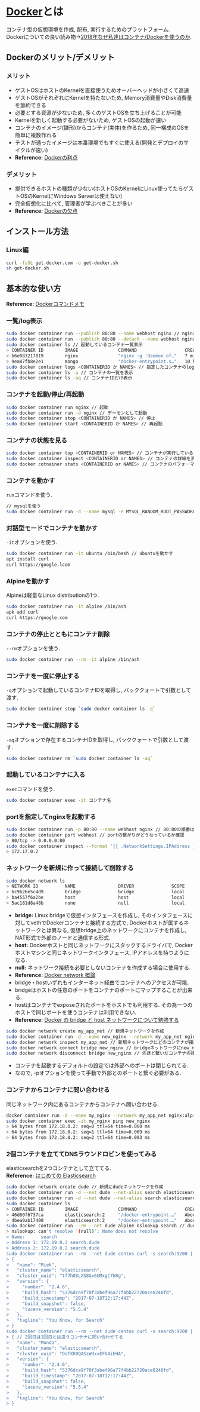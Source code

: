 # [Docker](https://www.docker.com)とは
コンテナ型の仮想環境を作成, 配布, 実行するためのプラットフォーム.  
Dockerについての良い読み物→[2018年なぜ私達はコンテナ/Dockerを使うのか](http://iga-ninja.hatenablog.com/entry/2018/06/28/091412).

## Dockerのメリット/デメリット
### メリット
- ゲストOSはホストのKernelを直接使うためオーバーヘッドが小さくて高速
- ゲストOSがそれぞれにKernelを持たないため, Memory消費量やDisk消費量を節約できる
- 必要とする資源が少ないため, 多くのゲストOSを立ち上げることが可能
- Kernelを新しく起動する必要がないため, ゲストOSの起動が速い
- コンテナのイメージ(雛形)からコンテナ(実体)を作るため, 同一構成のOSを簡単に複数作れる
- テストが通ったイメージは本番環境でもすぐに使える(開発とデプロイのサイクルが速い)
 - **Reference:** [Dockerの利点](http://docker.yuichi.com/about/strength/index.html)

### デメリット
- 提供できるホストの種類が少ない(ホストOSのKernelにLinux使ってたらゲストOSのKernelにWindows Serverは使えない)
- 完全仮想化に比べて, 管理者が学ぶべきことが多い
 - **Reference:** [Dockerの欠点](http://docker.yuichi.com/about/strength/index.html)

## インストール方法
### Linux編
```bash
curl -fsSL get.docker.com -o get-docker.sh
sh get-docker.sh
```

## 基本的な使い方
**Reference:** [Dockerコマンドメモ](https://qiita.com/curseoff/items/a9e64ad01d673abb6866)

### 一覧/log表示
```bash
sudo docker container run --publish 80:80 --name webhost nginx // nginxを起動
sudo docker container run --publish 80:80 --detach --name webhost nginx // デーモンとして起動
sudo docker container ls // 起動しているコンテナ一覧表示
> CONTAINER ID        IMAGE               COMMAND                  CREATED             STATUS              PORTS                NAMES
> b6e083217819        nginx               "nginx -g 'daemon of…"   7 minutes ago       Up 23 seconds       0.0.0.0:80->80/tcp   webhost
> 9ea87fb8e2e1        mongo               "docker-entrypoint.s…"   10 hours ago        Up 10 hours         27017/tcp            mongo
sudo docker container logs <CONTAINERID か NAMES> // 指定したコンテナのlogを表示
sudo docker container ls -a // コンテナの一覧を表示
sudo docker container ls -aq // コンテナIDだけ表示
```

### コンテナを起動/停止/再起動
```bash
sudo docker container run nginx // 起動
sudo docker container run -d nginx // デーモンとして起動
sudo docker container stop <CONTAINERID か NAMES> // 停止
sudo docker container start <CONTAINERID か NAMES> // 再起動
```

### コンテナの状態を見る
```bash
sudo docker container top <CONTAINERID or NAMES> // コンテナが実行しているプロセスを表示
sudo docker container inspect <CONTAINERID or NAMES> // コンテナの詳細を表示
sudo docker cotnainer stats <CONTAINERID or NAMES> // コンテナのパフォーマンスを表示
```

### コンテナを動かす
`run`コマンドを使う.
```bash
// mysqlを使う
sudo docker container run -d --name mysql -e MYSQL_RANDOM_ROOT_PASSWORD=ture mysql // mysqlを動かす
```

### 対話型モードでコンテナを動かす
`-it`オプションを使う.
```bash
sudo docker container run -it ubuntu /bin/bash // ubuntuを動かす
apt install curl
curl https://google.lcom
```

### Alpineを動かす
Alpineは軽量なLinux distributionの1つ.
```bash
sudo docker container run -it alpine /bin/ash
apk add curl
curl https://google.com
```

### コンテナの停止とともにコンテナ削除
`--rm`オプションを使う.
```bash
sudo docker container run --rm -it alpine /bin/ash
```

### コンテナを一度に停止する
`-q`オプションで起動しているコンテナIDを取得し, バッククォートで引数として渡す.
```bash
sudo docker container stop `sudo docker container ls -q`
```

### コンテナを一度に削除する
`-aq`オプションで存在するコンテナIDを取得し, バッククォートで引数として渡す.
```bash
sudo docker container rm `sudo docker container ls -aq`
```

### 起動しているコンテナに入る
`exec`コマンドを使う.
```bash
sudo docker container exec -it コンテナ名
```

### portを指定してnginxを起動する
```bash
sudo docker container run -p 80:80 --name webhost nginx // 80:80の順番はHOST:CONTAINERの順番になっている.
sudo docker container port webhost // portの繋がりがどうなっているか確認
> 80/tcp -> 0.0.0.0:80
sudo docker container inspect --format '{{ .NetworkSettings.IPAddress }}' webhost // webhostのIPアドレスを表示
> 172.17.0.2
```

### ネットワークを新規に作って接続して削除する
```bash
sudo docker network ls
> NETWORK ID          NAME                DRIVER              SCOPE
> bc9b26e5c4d9        bridge              bridge              local
> ba4557f6a2be        host                host                local
> 5ac181d8a48b        none                null                local
```
- **bridge:** Linux bridgeで仮想インタフェースを作成し, そのインタフェースに対してvethでDockerコンテナと接続する方式で, Dockerホストが属するネットワークとは異なる, 仮想bridge上のネットワークにコンテナを作成し, NAT形式で外部のノードと通信する形式.
- **host:** Dockerホストと同じネットワークにスタックするドライバで, Dockerホストマシンと同じネットワークインタフェース, IPアドレスを持つようになる.
- **null:** ネットワーク接続を必要としないコンテナを作成する場合に使用する.
 - **Reference:** [Docker network 概論](https://qiita.com/TsutomuNakamura/items/ed046ee21caca4a2ffd9)
- bridge・hostいずれもインターネット経由でコンテナへのアクセスが可能.
- bridgeはホストの任意のポートをコンテナのポートにマップすることが出来る.
- hostはコンテナでexposeされたポートをホストでも利用する. その為一つのホストで同じポートを使うコンテナは利用できない.
 - **Reference:** [Docker の bridge と host ネットワークについて勉強する](https://qiita.com/toshihirock/items/f5b9f7799ec8bf8c328e)

```bash
sudo docker network create my_app_net // 新規ネットワークを作成
sudo docker container run -d --name new_nginx --network my_app_net nginx // この新規に作成したネットワークでコンテナを走らせる
sudo docker network inspect my_app_net // 新規ネットワークにどのコンテナが接続されているかを確認する
sudo docker network connect bridge new_nginx // bridgeネットワークにnew_nginxコンテナを接続する
sudo docker network disconnect bridge new_nginx // 先ほど繋いだコンテナの接続を切る
```
- コンテナを起動するデフォルトの設定では外部へのポートは閉じられてる.
- なので, -pオプションを使って手動で外部とのポートと繋ぐ必要がある.

### コンテナからコンテナに問い合わせる
同じネットワーク内にあるコンテナからコンテナへ問い合わせる.
```bash
docker container run -d --name my_nginx --network my_app_net nginx:alpine
sudo docker container exec -it my_nginx ping new_nginx
> 64 bytes from 172.18.0.2: seq=0 ttl=64 time=0.060 ms
> 64 bytes from 172.18.0.2: seq=1 ttl=64 time=0.069 ms
> 64 bytes from 172.18.0.2: seq=2 ttl=64 time=0.093 ms
```

### 2個コンテナを立ててDNSラウンドロビンを使ってみる
elasticsearchを2つコンテナとして立ててる.  
**Reference:** [はじめての Elasticsearch](https://qiita.com/nskydiving/items/1c2dc4e0b9c98d164329)
```bash
sudo docker network create dude // 新規にdudeネットワークを作成
sudo docker container run -d --net dude --net-alias search elasticsearch:2
sudo docker container run -d --net dude --net-alias search elasticsearch:2
sudo docker container ls
> CONTAINER ID        IMAGE               COMMAND                  CREATED              STATUS              PORTS                NAMES
> 46d60f6737ca        elasticsearch:2     "/docker-entrypoint.…"   About a minute ago   Up About a minute   9200/tcp, 9300/tcp   vigilant_stonebraker
> 4bea0ab17400        elasticsearch:2     "/docker-entrypoint.…"   About a minute ago   Up About a minute   9200/tcp, 9300/tcp   determined_archimedes
sudo docker container run --rm --net dude alpine nslookup search // dudeネットワークでalpineコンテナを立ち上げて, nslookupでsearchのipアドレスを問い合わせてる
> nslookup: can't resolve '(null)': Name does not resolve
> Name:      search
> Address 1: 172.19.0.3 search.dude
> Address 2: 172.19.0.2 search.dude
sudo docker container run --rm --net dude centos curl -s search:9200 | jq // dudeネットワークにcentosコンテナ立ち上げて, curlでsearchのエイリアスの効いたIPアドレスの9200番ポートに問い合わせてる
> {
>   "name": "Miek",
>   "cluster_name": "elasticsearch",
>   "cluster_uuid": "tf7h0SLXS8Gx6UMxgC7hRg",
>   "version": {
>     "number": "2.4.6",
>     "build_hash": "5376dca9f70f3abef96a77f4bb22720ace8240fd",
>     "build_timestamp": "2017-07-18T12:17:44Z",
>     "build_snapshot": false,
>     "lucene_version": "5.5.4"
>   },
>   "tagline": "You Know, for Search"
> }
sudo docker container run --rm --net dude centos curl -s search:9200 | jq // dudeネットワークにcentosコンテナ立ち上げて, curlでsearchのエイリアスの効いたIPアドレスの9200番ポートに問い合わせてる
> { // 2回目は1回目とは違うコンテナに問い合わせてる
>   "name": "Mondo",
>   "cluster_name": "elasticsearch",
>   "cluster_uuid": "OoTXK8QASzWdxxEF64iEHA",
>   "version": {
>     "number": "2.4.6",
>     "build_hash": "5376dca9f70f3abef96a77f4bb22720ace8240fd",
>     "build_timestamp": "2017-07-18T12:17:44Z",
>     "build_snapshot": false,
>     "lucene_version": "5.5.4"
>   },
>   "tagline": "You Know, for Search"
> }
```
